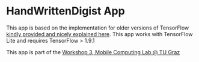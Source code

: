 # HandWrittenDigist App

This app is based on the implementation for older versions of TensorFlow [kindly provided and nicely explained here](https://github.com/llSourcell/A_Guide_to_Running_Tensorflow_Models_on_Android/tree/master/mnistandroid). This app works with TensorFlow Lite and requires TensorFlow > 1.9.1

This app is part of the [Workshop 3, Mobile Computing Lab @ TU Graz](http://localhost:8888/notebooks/mobile_computing_lab/WS3_2_Detecting_Handwritten_Digits.ipynb)

